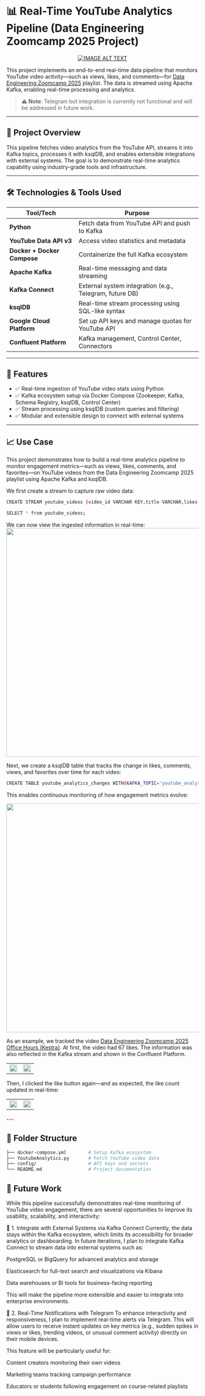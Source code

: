 # 📊 Real-Time YouTube Analytics Pipeline (Data Engineering Zoomcamp 2025 Project)

<div align="center">

  <a href="https://www.youtube.com/watch?v=X8cEEwi8DTM&list=PL3MmuxUbc_hJZdpLpRHp7dg6EOx828q6y" title="Video Title">
    <img src="https://i.ytimg.com/vi/X8cEEwi8DTM/hqdefault.jpg?sqp=-oaymwEXCOADEI4CSFryq4qpAwkIARUAAIhCGAE=&rs=AOn4CLCHMXvedNHuTfWxeUXhRUVacYUG3g" alt="IMAGE ALT TEXT" />
  </a>

</div>


This project implements an end-to-end real-time data pipeline that monitors YouTube video activity—such as views, likes, and comments—for [Data Engineering Zoomcamp 2025](https://www.youtube.com/watch?v=X8cEEwi8DTM&list=PL3MmuxUbc_hJZdpLpRHp7dg6EOx828q6y) playlist. The data is streamed using Apache Kafka, enabling real-time processing and analytics.

> ⚠️ **Note**: Telegram bot integration is currently not functional and will be addressed in future work.

---

## 🚀 Project Overview

This pipeline fetches video analytics from the YouTube API, streams it into Kafka topics, processes it with ksqlDB, and enables extensible integrations with external systems. The goal is to demonstrate real-time analytics capability using industry-grade tools and infrastructure.

---

## 🛠 Technologies & Tools Used

| Tool/Tech | Purpose |
|-----------|---------|
| **Python** | Fetch data from YouTube API and push to Kafka |
| **YouTube Data API v3** | Access video statistics and metadata |
| **Docker + Docker Compose** | Containerize the full Kafka ecosystem |
| **Apache Kafka** | Real-time messaging and data streaming |
| **Kafka Connect** | External system integration (e.g., Telegram, future DB) |
| **ksqlDB** | Real-time stream processing using SQL-like syntax |
| **Google Cloud Platform** | Set up API keys and manage quotas for YouTube API |
| **Confluent Platform** | Kafka management, Control Center, Connectors |

---

## 📌 Features

- ✅ Real-time ingestion of YouTube video stats using Python
- ✅ Kafka ecosystem setup via Docker Compose (Zookeeper, Kafka, Schema Registry, ksqlDB, Control Center)
- ✅ Stream processing using ksqlDB (custom queries and filtering)
- ✅ Modular and extensible design to connect with external systems

---

## 📈 Use Case
This project demonstrates how to build a real-time analytics pipeline to monitor engagement metrics—such as views, likes, comments, and favorites—on YouTube videos from the Data Engineering Zoomcamp 2025 playlist using Apache Kafka and ksqlDB.

We first create a stream to capture raw video data:
```bash
CREATE STREAM youtube_videos (video_id VARCHAR KEY,title VARCHAR,likes INTEGER,comments INTEGER,views INTEGER,favorites INTEGER,thumbnail VARCHAR) WITH (KAFKA_TOPIC = 'youtube_videos',PARTITIONS = 1,VALUE_FORMAT = 'JSON');
```
```bash
SELECT * from youtube_videos;
```
We can now view the ingested information in real-time:
<img src="https://github.com/Yaxin12/Real-Time-YouTube-Analytics-Pipeline-Data-Engineering-Zoomcamp-2025-Project-/blob/main/image/2.png" width="600"/>

Next, we create a ksqlDB table that tracks the change in likes, comments, views, and favorites over time for each video:
```bash
CREATE TABLE youtube_analytics_changes WITH(KAFKA_TOPIC='youtube_analytics_changes') AS SELECT video_id, latest_by_offset(title) as title, latest_by_offset(comments,2)[1] as comments_prev, latest_by_offset(comments,2)[2] as comments_curr, latest_by_offset(likes,2)[1] as likes_prev, latest_by_offset(likes,2)[2] as likes_curr, latest_by_offset(views,2)[1] as views_prev, latest_by_offset(views,2)[2] as views_curr, latest_by_offset(favorites,2)[1] as favorites_prev, latest_by_offset(favorites,2)[2] as favorites_curr FROM youtube_videos GROUP BY video_id EMIT CHANGES;
```
This enables continuous monitoring of how engagement metrics evolve:

<img src="https://github.com/Yaxin12/Real-Time-YouTube-Analytics-Pipeline-Data-Engineering-Zoomcamp-2025-Project-/blob/main/image/4.png" width="600"/>

As an example, we tracked the video [Data Engineering Zoomcamp 2025 Office Hours (Kestra)](https://www.youtube.com/watch?v=aBQulSpOgfY&t=574s). At first, the video had 67 likes. The information was also reflected in the Kafka stream and shown in the Confluent Platform.

<table> <tr> <td><img src="https://github.com/Yaxin12/Real-Time-YouTube-Analytics-Pipeline-Data-Engineering-Zoomcamp-2025-Project-/blob/main/image/5.png" width="100%"/></td> <td><img src="https://github.com/Yaxin12/Real-Time-YouTube-Analytics-Pipeline-Data-Engineering-Zoomcamp-2025-Project-/blob/main/image/6.png" width="100%"/></td> </tr> </table>
Then, I clicked the like button again—and as expected, the like count updated in real-time:

<table> <tr> <td><img src="https://github.com/Yaxin12/Real-Time-YouTube-Analytics-Pipeline-Data-Engineering-Zoomcamp-2025-Project-/blob/main/image/7.png" width="100%"/></td> <td><img src="https://github.com/Yaxin12/Real-Time-YouTube-Analytics-Pipeline-Data-Engineering-Zoomcamp-2025-Project-/blob/main/image/8.png" width="100%"/></td> </tr> </table>
---

## 📂 Folder Structure
```bash
├── docker-compose.yml        # Setup Kafka ecosystem
├── YoutubeAnalytics.py       # Fetch YouTube video data
├── config/                   # API keys and secrets
└── README.md                 # Project documentation
```

## 🔮 Future Work
While this pipeline successfully demonstrates real-time monitoring of YouTube video engagement, there are several opportunities to improve its usability, scalability, and interactivity:

🔌 1. Integrate with External Systems via Kafka Connect
Currently, the data stays within the Kafka ecosystem, which limits its accessibility for broader analytics or dashboarding. In future iterations, I plan to integrate Kafka Connect to stream data into external systems such as:

PostgreSQL or BigQuery for advanced analytics and storage

Elasticsearch for full-text search and visualizations via Kibana

Data warehouses or BI tools for business-facing reporting

This will make the pipeline more extensible and easier to integrate into enterprise environments.

📲 2. Real-Time Notifications with Telegram
To enhance interactivity and responsiveness, I plan to implement real-time alerts via Telegram. This will allow users to receive instant updates on key metrics (e.g., sudden spikes in views or likes, trending videos, or unusual comment activity) directly on their mobile devices.

This feature will be particularly useful for:

Content creators monitoring their own videos

Marketing teams tracking campaign performance

Educators or students following engagement on course-related playlists